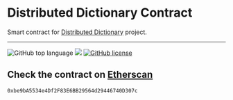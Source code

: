 # Distributed Dictionary Contract
Smart contract for [Distributed Dictionary](https://github.com/cccaaannn/DistributedDictionaryContract) project.

---
![GitHub top language](https://img.shields.io/github/languages/top/cccaaannn/DistributedDictionaryContract?style=flat-square) ![](https://img.shields.io/github/repo-size/cccaaannn/DistributedDictionaryContract?style=flat-square) [![GitHub license](https://img.shields.io/github/license/cccaaannn/DistributedDictionaryContract?style=flat-square)](https://github.com/cccaaannn/DistributedDictionaryContract/blob/master/LICENSE)

## Check the contract on [Etherscan](https://sepolia.etherscan.io/address/0xbe9bA5534e4Df2F83E6BB29564d29446740D307c#code)

```
0xbe9bA5534e4Df2F83E6BB29564d29446740D307c
```
